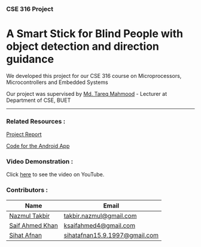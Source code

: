 ### CSE 316 Project 
# A Smart Stick for Blind People  with object detection and direction guidance
We developed this project for our CSE 316 course on Microprocessors, Microcontrollers and Embedded Systems

Our project was supervised by [Md. Tareq Mahmood](https://sites.google.com/view/mdtareqmahmood/) - Lecturer at Department of CSE, BUET
___
### Related Resources :
[Project Report](https://github.com/NazmulTakbir/CSE-316-Project-/blob/main/Project%20Report.pdf)

[Code for the Android App](https://github.com/ksaifahmed/the_stick_app)

### Video Demonstration :
Click [here](https://youtu.be/c8J_XOOHVkg) to see the video on YouTube.

### Contributors :

| Name              | Email                    |
| ----------------- | ------------------------ |
| [Nazmul Takbir](https://nazmultakbir.github.io/)     | takbir.nazmul@gmail.com |
| [Saif Ahmed Khan](https://github.com/ksaifahmed) | ksaifahmed4@gmail.com      |
| [Sihat Afnan](https://github.com/AfnanCSE98) | sihatafnan15.9.1997@gmail.com      |


